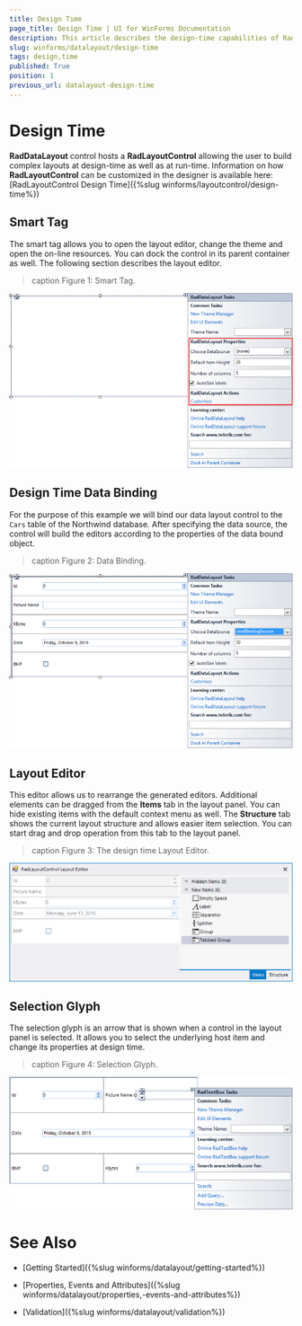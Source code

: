 ```yaml
---
title: Design Time
page_title: Design Time | UI for WinForms Documentation
description: This article describes the design-time capabilities of RadDataLayout.
slug: winforms/datalayout/design-time
tags: design,time
published: True
position: 1
previous_url: datalayout-design-time
---
```


# Design Time

__RadDataLayout__ control hosts a __RadLayoutControl__ allowing the user to build complex layouts at design-time as well as at run-time. Information on how __RadLayoutControl__ can be customized in the designer is available here: [RadLayoutControl Design Time]({%slug winforms/layoutcontrol/design-time%})

## Smart Tag

The smart tag allows you to open the layout editor, change the theme and open the on-line resources. You can dock the control in its parent container as well. The following section describes the layout editor.
        
>caption Figure 1: Smart Tag.

![datalayout-design-time 001](images/datalayout-design-time001.png)

## Design Time Data Binding

For the purpose of this example we will bind our data layout control to the `Cars` table of the Northwind database. After specifying the data source, the control will build the editors according to the properties of the data bound object.
        
>caption Figure 2: Data Binding.

![datalayout-design-time 002](images/datalayout-design-time002.png)

## Layout Editor

This editor allows us to rearrange the generated editors. Additional elements can be dragged from the __Items__ tab in the layout panel. You can hide existing items with the default context menu as well. The __Structure__ tab shows the current layout structure and allows easier item selection. You can start drag and drop operation from this tab to the layout panel.
        
>caption Figure 3: The design time Layout Editor.

![datalayout-design-time 003](images/datalayout-design-time003.png)


## Selection Glyph

The selection glyph is an arrow that is shown when a control in the layout panel is selected. It allows you to select the underlying host item and change its properties at design time.
        
>caption Figure 4: Selection Glyph.

![datalayout-design-time 005](images/datalayout-design-time005.png)

# See Also

 * [Getting Started]({%slug winforms/datalayout/getting-started%})

 * [Properties, Events and Attributes]({%slug winforms/datalayout/properties,-events-and-attributes%})

 * [Validation]({%slug winforms/datalayout/validation%})